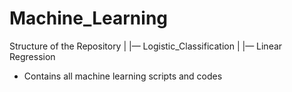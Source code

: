# Machine_Learning

Structure of the Repository 
|
|— Logistic_Classification
|
|— Linear Regression 

 -  Contains all machine learning scripts and codes
